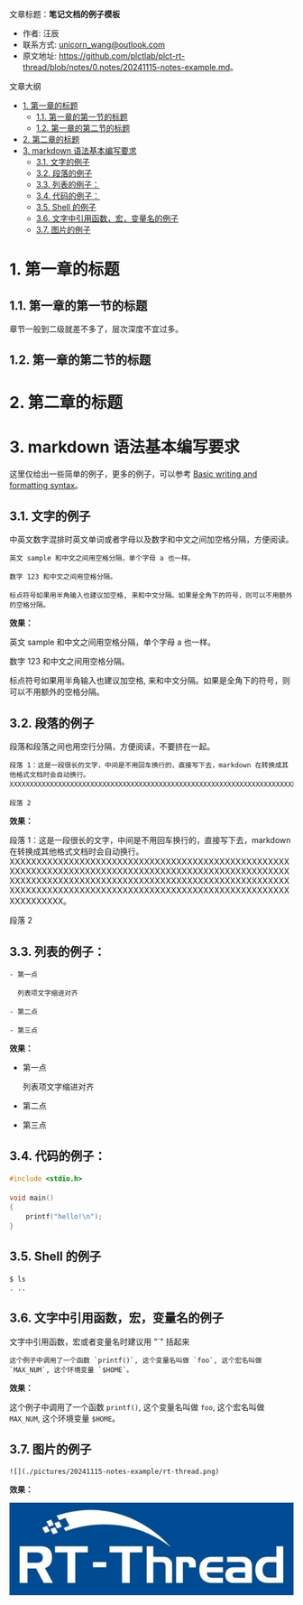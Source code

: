 文章标题：**笔记文档的例子模板**

- 作者: 汪辰
- 联系方式: <unicorn_wang@outlook.com>
- 原文地址: <https://github.com/plctlab/plct-rt-thread/blob/notes/0.notes/20241115-notes-example.md>。

文章大纲

<!-- TOC -->

- [1. 第一章的标题](#1-第一章的标题)
	- [1.1. 第一章的第一节的标题](#11-第一章的第一节的标题)
	- [1.2. 第一章的第二节的标题](#12-第一章的第二节的标题)
- [2. 第二章的标题](#2-第二章的标题)
- [3. markdown 语法基本编写要求](#3-markdown-语法基本编写要求)
	- [3.1. 文字的例子](#31-文字的例子)
	- [3.2. 段落的例子](#32-段落的例子)
	- [3.3. 列表的例子：](#33-列表的例子)
	- [3.4. 代码的例子：](#34-代码的例子)
	- [3.5. Shell 的例子](#35-shell-的例子)
	- [3.6. 文字中引用函数，宏，变量名的例子](#36-文字中引用函数宏变量名的例子)
	- [3.7. 图片的例子](#37-图片的例子)

<!-- /TOC -->

# 1. 第一章的标题

## 1.1. 第一章的第一节的标题

章节一般到二级就差不多了，层次深度不宜过多。

## 1.2. 第一章的第二节的标题

# 2. 第二章的标题

# 3. markdown 语法基本编写要求

这里仅给出一些简单的例子，更多的例子，可以参考 [Basic writing and formatting syntax](https://docs.github.com/zh/get-started/writing-on-github/getting-started-with-writing-and-formatting-on-github/basic-writing-and-formatting-syntax)。

## 3.1. 文字的例子

中英文数字混排时英文单词或者字母以及数字和中文之间加空格分隔，方便阅读。

```
英文 sample 和中文之间用空格分隔，单个字母 a 也一样。

数字 123 和中文之间用空格分隔。

标点符号如果用半角输入也建议加空格, 来和中文分隔。如果是全角下的符号，则可以不用额外的空格分隔。
```

**效果：**

英文 sample 和中文之间用空格分隔，单个字母 a 也一样。

数字 123 和中文之间用空格分隔。

标点符号如果用半角输入也建议加空格, 来和中文分隔。如果是全角下的符号，则可以不用额外的空格分隔。


## 3.2. 段落的例子

段落和段落之间也用空行分隔，方便阅读，不要挤在一起。

```
段落 1：这是一段很长的文字，中间是不用回车换行的，直接写下去，markdown 在转换成其他格式文档时会自动换行。XXXXXXXXXXXXXXXXXXXXXXXXXXXXXXXXXXXXXXXXXXXXXXXXXXXXXXXXXXXXXXXXXXXXXXXXXXXXXXXXXXXXXXXXXXXXXXXXXXXXXXXXXXXXXXXXXXXXXXXXXXXXXXXXXXXXXXXXXXXXXXXXXXXXXXXXXXXXXXXXXXXXXXXXXXXXXXXXXXXXXXXXXXXXXXXXXXXXXXXXXXXXXXXXXXXXXXXXXX。

段落 2
```

**效果：**

段落 1：这是一段很长的文字，中间是不用回车换行的，直接写下去，markdown 在转换成其他格式文档时会自动换行。XXXXXXXXXXXXXXXXXXXXXXXXXXXXXXXXXXXXXXXXXXXXXXXXXXXXXXXXXXXXXXXXXXXXXXXXXXXXXXXXXXXXXXXXXXXXXXXXXXXXXXXXXXXXXXXXXXXXXXXXXXXXXXXXXXXXXXXXXXXXXXXXXXXXXXXXXXXXXXXXXXXXXXXXXXXXXXXXXXXXXXXXXXXXXXXXXXXXXXXXXXXXXXXXXXXXXXXXXX。

段落 2


## 3.3. 列表的例子：

```
- 第一点

  列表项文字缩进对齐

- 第二点

- 第三点
```

**效果：**

- 第一点

  列表项文字缩进对齐

- 第二点

- 第三点


## 3.4. 代码的例子：

```c
#include <stdio.h>

void main()
{
	printf("hello!\n");
}
```

## 3.5. Shell 的例子

```shell
$ ls
. ..
```

## 3.6. 文字中引用函数，宏，变量名的例子

文字中引用函数，宏或者变量名时建议用 "`" 括起来

```
这个例子中调用了一个函数 `printf()`, 这个变量名叫做 `foo`, 这个宏名叫做 `MAX_NUM`, 这个环境变量 `$HOME`。
```

**效果：**

这个例子中调用了一个函数 `printf()`, 这个变量名叫做 `foo`, 这个宏名叫做 `MAX_NUM`, 这个环境变量 `$HOME`。

## 3.7. 图片的例子

```
![](./pictures/20241115-notes-example/rt-thread.png)
```

**效果：**

![](./pictures/20241115-notes-example/rt-thread.png)